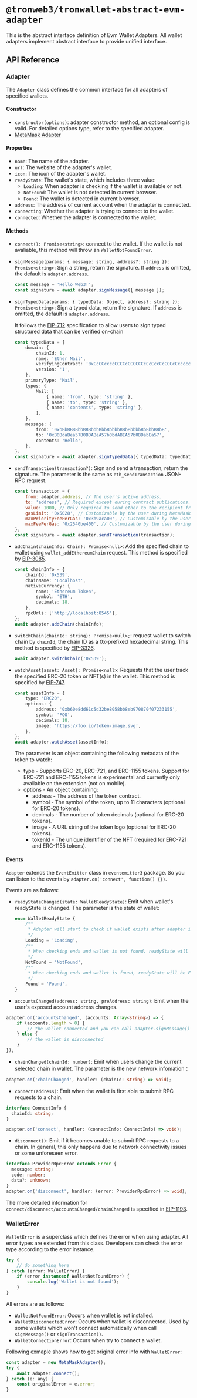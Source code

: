 # `@tronweb3/tronwallet-abstract-evm-adapter`

This is the abstract interface definition of Evm Wallet Adapters. All wallet adapters implement abstract interface to provide unified interface.

## API Reference

### Adapter

The `Adapter` class defines the common interface for all adapters of specified wallets.

#### Constructor

-   `constructor(options)`: adapter constructor method, an optional config is valid. For detailed options type, refer to the specified adapter.
-   [MetaMask Adapter](https://github.com/web3-geek/tronwallet-adapter/blob/main/packages/adapters/metamask/README.md)

#### Properties

-   `name`: The name of the adapter.
-   `url`: The website of the adapter's wallet.
-   `icon`: The icon of the adapter's wallet.
-   `readyState`: The wallet's state, which includes three value:
    -   `Loading`: When adapter is checking if the wallet is available or not.
    -   `NotFound`: The wallet is not detected in current browser.
    -   `Found`: The wallet is detected in current browser.
-   `address`: The address of current account when the adapter is connected.
-   `connecting`: Whether the adapter is trying to connect to the wallet.
-   `connected`: Whether the adapter is connected to the wallet.

#### Methods

-   `connect(): Promise<string>`: connect to the wallet. If the wallet is not avaliable, this method will throw an `WalletNotFoundError`.

-   `signMessage(params: { message: string, address?: string }): Promise<string>`: Sign a string, return the signature. If `address` is omitted, the default is `adapter.address`.

    ```typescript
    const message = 'Hello Web3!';
    const signature = await adapter.signMessage({ message });
    ```

-   `signTypedData(params: { typedData: Object, address?: string }): Promise<string>`: Sign a typed data, return the signature. If `address` is omitted, the default is `adapter.address`.

    It follows the [EIP-712](https://eips.ethereum.org/EIPS/eip-712) specification to allow users to sign typed structured data that can be verified on-chain

    ```typescript
    const typedData = {
        domain: {
            chainId: 1,
            name: 'Ether Mail',
            verifyingContract: '0xCcCCccccCCCCcCCCCCCcCcCccCcCCCcCcccccccC',
            version: '1',
        },
        primaryType: 'Mail',
        types: {
            Mail: [
                { name: 'from', type: 'string' },
                { name: 'to', type: 'string' },
                { name: 'contents', type: 'string' },
            ],
        },
        message: {
            from: '0xbBbBBBBbbBBBbbbBbbBbbbbBBbBbbbbBbBbbBBbB',
            to: '0xB0BdaBea57B0BDABeA57b0bdABEA57b0BDabEa57',
            contents: 'Hello',
        },
    };
    const signature = await adapter.signTypedData({ typedData: typedData });
    ```

-   `sendTransaction(transaction?)`: Sign and send a transaction, return the signature. The parameter is the same as `eth_sendTransaction` JSON-RPC request.

    ```javascript
    const transaction = {
        from: adapter.address, // The user's active address.
        to: 'address', // Required except during contract publications.
        value: 1000, // Only required to send ether to the recipient from the initiating external account.
        gasLimit: '0x5028', // Customizable by the user during MetaMask confirmation.
        maxPriorityFeePerGas: '0x3b9aca00', // Customizable by the user during MetaMask confirmation.
        maxFeePerGas: '0x2540be400', // Customizable by the user during MetaMask confirmation.
    };
    const signature = await adapter.sendTransaction(transaction);
    ```

-   `addChain(chainInfo: Chain): Promise<null>`: Add the specified chain to wallet using `wallet_addEthereumChain` request. This method is specified by [EIP-3085](https://eips.ethereum.org/EIPS/eip-3085).

    ```typescript
    const chainInfo = {
        chainId: '0x539',
        chainName: 'Localhost',
        nativeCurrency: {
            name: 'Ethereum Token',
            symbol: 'ETH',
            decimals: 18,
        },
        rpcUrls: ['http://localhost:8545'],
    };
    await adapter.addChain(chainInfo);
    ```

-   `switchChain(chainId: string): Promise<null>;`: request wallet to switch chain by `chainId`, the chain ID as a 0x-prefixed hexadecimal string. This method is specified by [EIP-3326](https://ethereum-magicians.org/t/eip-3326-wallet-switchethereumchain).

    ```typescript
    await adapter.switchChain('0x539');
    ```

-   `watchAsset(asset: Asset): Promise<null>`: Requests that the user track the specified ERC-20 token or NFT(s) in the wallet. This method is specified by [EIP-747](https://eips.ethereum.org/EIPS/eip-747).

    ```typescript
    const assetInfo = {
        type: 'ERC20',
        options: {
            address: '0xb60e8dd61c5d32be8058bb8eb970870f07233155',
            symbol: 'FOO',
            decimals: 18,
            image: 'https://foo.io/token-image.svg',
        },
    };
    await adapter.watchAsset(assetInfo);
    ```

    The parameter is an object containing the following metadata of the token to watch:

    -   type - Supports ERC-20, ERC-721, and ERC-1155 tokens. Support for ERC-721 and ERC-1155 tokens is experimental and currently only available on the extension (not on mobile).
    -   options - An object containing:
        -   address - The address of the token contract.
        -   symbol - The symbol of the token, up to 11 characters (optional for ERC-20 tokens).
        -   decimals - The number of token decimals (optional for ERC-20 tokens).
        -   image - A URL string of the token logo (optional for ERC-20 tokens).
        -   tokenId - The unique identifier of the NFT (required for ERC-721 and ERC-1155 tokens).

#### Events

`Adapter` extends the `EventEmitter` class in `eventemitter3` package. So you can listen to the events by `adapter.on('connect', function() {})`.

Events are as follows:

-   `readyStateChanged(state: WalletReadyState)`: Emit when wallet's readyState is changed. The parameter is the state of wallet:
    ```typescript
    enum WalletReadyState {
        /**
         * Adapter will start to check if wallet exists after adapter instance is created.
         */
        Loading = 'Loading',
        /**
         * When checking ends and wallet is not found, readyState will be NotFound.
         */
        NotFound = 'NotFound',
        /**
         * When checking ends and wallet is found, readyState will be Found.
         */
        Found = 'Found',
    }
    ```
-   `accountsChanged(address: string, preAddress: string)`: Emit when the user's exposed account address changes.

```typescript
adapter.on('accountsChanged', (accounts: Array<string>) => {
    if (accounts.length > 0) {
        // the wallet connected and you can call adapter.signMessage() or adapter.sendTransaction()
    } else {
        // the wallet is disconnected
    }
});
```

-   `chainChanged(chainId: number)`: Emit when users change the current selected chain in wallet. The parameter is the new network infomation：

```typescript
adapter.on('chainChanged', handler: (chainId: string) => void);
```

-   `connect(address)`: Emit when the wallet is first able to submit RPC requests to a chain.

```typescript
interface ConnectInfo {
  chainId: string;
}

adapter.on('connect', handler: (connectInfo: ConnectInfo) => void);
```

-   `disconnect()`: Emit if it becomes unable to submit RPC requests to a chain. In general, this only happens due to network connectivity issues or some unforeseen error.

```typescript
interface ProviderRpcError extends Error {
  message: string;
  code: number;
  data?: unknown;
}
adapter.on('disconnect', handler: (error: ProviderRpcError) => void);
```

The more detailed information for `connect/disconnect/accountsChanged/chainChanged` is specified in [EIP-1193](https://eips.ethereum.org/EIPS/eip-1193#events-1).

### WalletError

`WalletError` is a superclass which defines the error when using adapter.
All error types are extended from this class.
Developers can check the error type according to the error instance.

```typescript
try {
    // do something here
} catch (error: WalletError) {
    if (error instanceof WalletNotFoundError) {
        console.log('Wallet is not found');
    }
}
```

All errors are as follows:

-   `WalletNotFoundError`: Occurs when wallet is not installed.
-   `WalletDisconnectedError`: Occurs when wallet is disconnected. Used by some wallets which won't connect automatically when call `signMessage()` or `signTransaction()`.
-   `WalletConnectionError`: Occurs when try to connect a wallet.

Following exmaple shows how to get original error info with `WalletError`:

```js
const adapter = new MetaMaskAdapter();
try {
    await adapter.connect();
} catch (e: any) {
    const originalError = e.error;
}
```
